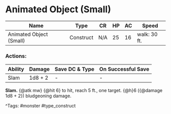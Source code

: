 # Animated Object (Small)

| Name | Type | CR | HP | AC | Speed |
|------|------|----|----|----|-------|
| Animated Object (Small) | Construct | N/A | 25 | 16 | walk: 30 ft. |

### Actions:

| Ability | Damage | Save DC & Type | On Successful Save |
|---------|--------|----------------|--------------------|
| Slam | 1d8 + 2 | - | - |


**Slam.** {@atk mw} {@hit 6} to hit, reach 5 ft., one target. {@h}6 ({@damage 1d8 + 2}) bludgeoning damage.

^Tags: #monster #type_construct